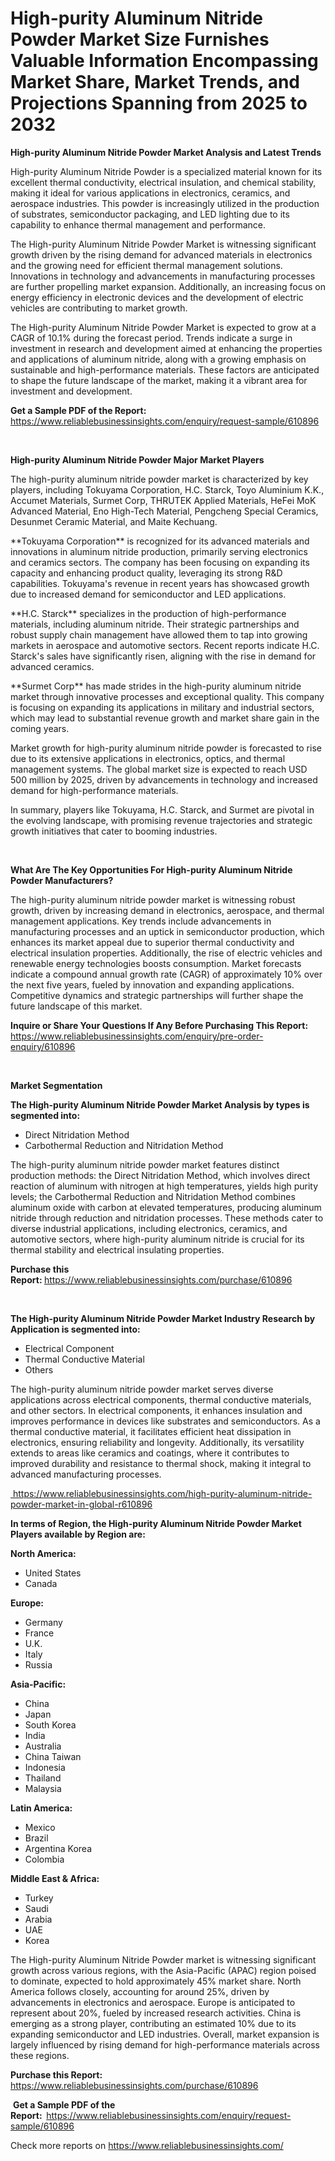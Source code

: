 <p><h1>High-purity Aluminum Nitride Powder Market Size Furnishes Valuable Information Encompassing Market Share, Market Trends, and Projections Spanning from 2025 to 2032</h1></p><p><strong>High-purity Aluminum Nitride Powder Market Analysis and Latest Trends</strong></p>
<p><p>High-purity Aluminum Nitride Powder is a specialized material known for its excellent thermal conductivity, electrical insulation, and chemical stability, making it ideal for various applications in electronics, ceramics, and aerospace industries. This powder is increasingly utilized in the production of substrates, semiconductor packaging, and LED lighting due to its capability to enhance thermal management and performance.</p><p>The High-purity Aluminum Nitride Powder Market is witnessing significant growth driven by the rising demand for advanced materials in electronics and the growing need for efficient thermal management solutions. Innovations in technology and advancements in manufacturing processes are further propelling market expansion. Additionally, an increasing focus on energy efficiency in electronic devices and the development of electric vehicles are contributing to market growth.</p><p>The High-purity Aluminum Nitride Powder Market is expected to grow at a CAGR of 10.1% during the forecast period. Trends indicate a surge in investment in research and development aimed at enhancing the properties and applications of aluminum nitride, along with a growing emphasis on sustainable and high-performance materials. These factors are anticipated to shape the future landscape of the market, making it a vibrant area for investment and development.</p></p>
<p><strong>Get a Sample PDF of the Report:&nbsp;</strong> <a href="https://www.reliablebusinessinsights.com/enquiry/request-sample/610896?utm_campaign=3035&utm_medium=2&utm_source=Github&utm_content=ia&utm_term=23032025&utm_id=high-purity-aluminum-nitride-powder">https://www.reliablebusinessinsights.com/enquiry/request-sample/610896</a></p>
<p>&nbsp;</p>
<p><strong>High-purity Aluminum Nitride Powder Major Market Players</strong></p>
<p><p>The high-purity aluminum nitride powder market is characterized by key players, including Tokuyama Corporation, H.C. Starck, Toyo Aluminium K.K., Accumet Materials, Surmet Corp, THRUTEK Applied Materials, HeFei MoK Advanced Material, Eno High-Tech Material, Pengcheng Special Ceramics, Desunmet Ceramic Material, and Maite Kechuang.</p><p>**Tokuyama Corporation** is recognized for its advanced materials and innovations in aluminum nitride production, primarily serving electronics and ceramics sectors. The company has been focusing on expanding its capacity and enhancing product quality, leveraging its strong R&D capabilities. Tokuyama's revenue in recent years has showcased growth due to increased demand for semiconductor and LED applications.</p><p>**H.C. Starck** specializes in the production of high-performance materials, including aluminum nitride. Their strategic partnerships and robust supply chain management have allowed them to tap into growing markets in aerospace and automotive sectors. Recent reports indicate H.C. Starck's sales have significantly risen, aligning with the rise in demand for advanced ceramics.</p><p>**Surmet Corp** has made strides in the high-purity aluminum nitride market through innovative processes and exceptional quality. This company is focusing on expanding its applications in military and industrial sectors, which may lead to substantial revenue growth and market share gain in the coming years.</p><p>Market growth for high-purity aluminum nitride powder is forecasted to rise due to its extensive applications in electronics, optics, and thermal management systems. The global market size is expected to reach USD 500 million by 2025, driven by advancements in technology and increased demand for high-performance materials.</p><p>In summary, players like Tokuyama, H.C. Starck, and Surmet are pivotal in the evolving landscape, with promising revenue trajectories and strategic growth initiatives that cater to booming industries.</p></p>
<p>&nbsp;</p>
<p><strong>What Are The Key Opportunities For High-purity Aluminum Nitride Powder Manufacturers?</strong></p>
<p><p>The high-purity aluminum nitride powder market is witnessing robust growth, driven by increasing demand in electronics, aerospace, and thermal management applications. Key trends include advancements in manufacturing processes and an uptick in semiconductor production, which enhances its market appeal due to superior thermal conductivity and electrical insulation properties. Additionally, the rise of electric vehicles and renewable energy technologies boosts consumption. Market forecasts indicate a compound annual growth rate (CAGR) of approximately 10% over the next five years, fueled by innovation and expanding applications. Competitive dynamics and strategic partnerships will further shape the future landscape of this market.</p></p>
<p><strong>Inquire or Share Your Questions If Any Before Purchasing This Report:</strong> <a href="https://www.reliablebusinessinsights.com/enquiry/pre-order-enquiry/610896?utm_campaign=3035&utm_medium=2&utm_source=Github&utm_content=ia&utm_term=23032025&utm_id=high-purity-aluminum-nitride-powder">https://www.reliablebusinessinsights.com/enquiry/pre-order-enquiry/610896</a></p>
<p>&nbsp;</p>
<p><strong>Market Segmentation</strong></p>
<p><strong>The High-purity Aluminum Nitride Powder Market Analysis by types is segmented into:</strong></p>
<p><ul><li>Direct Nitridation Method</li><li>Carbothermal Reduction and Nitridation Method</li></ul></p>
<p><p>The high-purity aluminum nitride powder market features distinct production methods: the Direct Nitridation Method, which involves direct reaction of aluminum with nitrogen at high temperatures, yields high purity levels; the Carbothermal Reduction and Nitridation Method combines aluminum oxide with carbon at elevated temperatures, producing aluminum nitride through reduction and nitridation processes. These methods cater to diverse industrial applications, including electronics, ceramics, and automotive sectors, where high-purity aluminum nitride is crucial for its thermal stability and electrical insulating properties.</p></p>
<p><strong>Purchase this Report:&nbsp;</strong><a href="https://www.reliablebusinessinsights.com/purchase/610896?utm_campaign=3035&utm_medium=2&utm_source=Github&utm_content=ia&utm_term=23032025&utm_id=high-purity-aluminum-nitride-powder">https://www.reliablebusinessinsights.com/purchase/610896</a></p>
<p>&nbsp;</p>
<p><strong>The High-purity Aluminum Nitride Powder Market Industry Research by Application is segmented into:</strong></p>
<p><ul><li>Electrical Component</li><li>Thermal Conductive Material</li><li>Others</li></ul></p>
<p><p>The high-purity aluminum nitride powder market serves diverse applications across electrical components, thermal conductive materials, and other sectors. In electrical components, it enhances insulation and improves performance in devices like substrates and semiconductors. As a thermal conductive material, it facilitates efficient heat dissipation in electronics, ensuring reliability and longevity. Additionally, its versatility extends to areas like ceramics and coatings, where it contributes to improved durability and resistance to thermal shock, making it integral to advanced manufacturing processes.</p></p>
<p><a href="https://www.reliablebusinessinsights.com/high-purity-aluminum-nitride-powder-market-in-global-r610896?utm_campaign=3035&utm_medium=2&utm_source=Github&utm_content=ia&utm_term=23032025&utm_id=high-purity-aluminum-nitride-powder">&nbsp;https://www.reliablebusinessinsights.com/high-purity-aluminum-nitride-powder-market-in-global-r610896</a></p>
<p><strong>In terms of Region, the High-purity Aluminum Nitride Powder Market Players available by Region are:</strong></p>
<p>
    <p> <strong> North America: </strong>
        <ul>
            <li>United States</li>
            <li>Canada</li>
        </ul>
        </p> 
    <p> <strong> Europe: </strong>
        <ul>
            <li>Germany</li>
            <li>France</li>
            <li>U.K.</li>
            <li>Italy</li>
            <li>Russia</li>
        </ul>
        </p> 
    <p> <strong> Asia-Pacific: </strong>
        <ul>
            <li>China</li>
            <li>Japan</li>
            <li>South Korea</li>
            <li>India</li>
            <li>Australia</li>
            <li>China Taiwan</li>
            <li>Indonesia</li>
            <li>Thailand</li>
            <li>Malaysia</li>
        </ul>
        </p> 
    <p> <strong> Latin America: </strong>
        <ul>
            <li>Mexico</li>
            <li>Brazil</li>
            <li>Argentina Korea</li>
            <li>Colombia</li>
        </ul>
        </p> 
    <p> <strong> Middle East & Africa: </strong>
        <ul>
            <li>Turkey</li>
            <li>Saudi</li>
            <li>Arabia</li>
            <li>UAE</li>
            <li>Korea</li>
        </ul>
    </p>
    </p>
<p><p>The High-purity Aluminum Nitride Powder market is witnessing significant growth across various regions, with the Asia-Pacific (APAC) region poised to dominate, expected to hold approximately 45% market share. North America follows closely, accounting for around 25%, driven by advancements in electronics and aerospace. Europe is anticipated to represent about 20%, fueled by increased research activities. China is emerging as a strong player, contributing an estimated 10% due to its expanding semiconductor and LED industries. Overall, market expansion is largely influenced by rising demand for high-performance materials across these regions.</p></p>
<p><strong>Purchase this Report: </strong><a href="https://www.reliablebusinessinsights.com/purchase/610896?utm_campaign=3035&utm_medium=2&utm_source=Github&utm_content=ia&utm_term=23032025&utm_id=high-purity-aluminum-nitride-powder">https://www.reliablebusinessinsights.com/purchase/610896</a></p>
<p>&nbsp;<strong>Get a Sample PDF of the Report:&nbsp;&nbsp;</strong><a href="https://www.reliablebusinessinsights.com/enquiry/request-sample/610896?utm_campaign=3035&utm_medium=2&utm_source=Github&utm_content=ia&utm_term=23032025&utm_id=high-purity-aluminum-nitride-powder">https://www.reliablebusinessinsights.com/enquiry/request-sample/610896</a></p>
<p><strong></strong></p>
<p>Check more reports on <a href="https://www.reliablebusinessinsights.com/?utm_campaign=3035&utm_medium=2&utm_source=Github&utm_content=ia&utm_term=23032025&utm_id=high-purity-aluminum-nitride-powder">https://www.reliablebusinessinsights.com/</a></p>